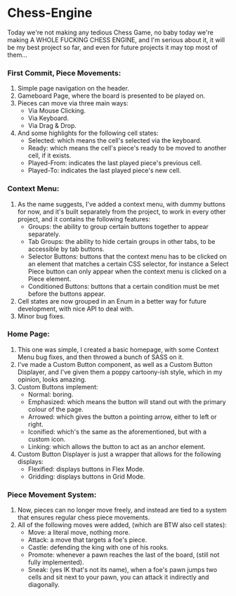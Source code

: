 # Chess-Engine

Today we're not making any tedious Chess Game, no baby today we're making A WHOLE FUCKING CHESS ENGINE, and I'm serious about it, it will be my best project so far, and even for future projects it may top most of them…

### First Commit, Piece Movements:
1. Simple page navigation on the header.
2. Gameboard Page, where the board is presented to be played on.
3. Pieces can move via three main ways:
   * Via Mouse Clicking.
   * Via Keyboard.
   * Via Drag & Drop.
4. And some highlights for the following cell states:
   * Selected: which means the cell's selected via the keyboard.
   * Ready: which means the cell's piece's ready to be moved to another cell, if it exists.
   * Played-From: indicates the last played piece's previous cell.
   * Played-To: indicates the last played piece's new cell.

### Context Menu:
1. As the name suggests, I've added a context menu, with dummy buttons for now, and it's built separately from the project, to work in every other project, and it contains the following features:
   * Groups: the ability to group certain buttons together to appear separately.
   * Tab Groups: the ability to hide certain groups in other tabs, to be accessible by tab buttons.
   * Selector Buttons: buttons that the context menu has to be clicked on an element that matches a certain CSS selector, for instance a Select Piece button can only appear when the context menu is clicked on a Piece element.
   * Conditioned Buttons: buttons that a certain condition must be met before the buttons appear.
2. Cell states are now grouped in an Enum in a better way for future development, with nice API to deal with.
3. Minor bug fixes.

### Home Page:
1. This one was simple, I created a basic homepage, with some Context Menu bug fixes, and then throwed a bunch of SASS on it.
2. I've made a Custom Button component, as well as a Custom Button Displayer, and I've given them a poppy cartoony-ish style, which in my opinion, looks amazing.
3. Custom Buttons implement:
   * Normal: boring.
   * Emphasized: which means the button will stand out with the primary colour of the page.
   * Arrowed: which gives the button a pointing arrow, either to left or right.
   * Iconified: which's the same as the aforementioned, but with a custom icon.
   * Linking: which allows the button to act as an anchor element.
 4. Custom Button Displayer is just a wrapper that allows for the following displays:
    * Flexified: displays buttons in Flex Mode.
    * Gridding: displays buttons in Grid Mode.

### Piece Movement System:
1. Now, pieces can no longer move freely, and instead are tied to a system that ensures regular chess piece movements.
2. All of the following moves were added, (which are BTW also cell states):
   * Move: a literal move, nothing more.
   * Attack: a move that targets a foe's piece.
   * Castle: defending the king with one of his rooks.
   * Promote: whenever a pawn reaches the last of the board, (still not fully implemented).
   * Sneak: (yes IK that's not its name), when a foe's pawn jumps two cells and sit next to your pawn, you can attack it indirectly and diagonally.
